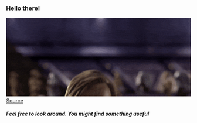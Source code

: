 ### Hello there!

![](hello.gif)
[Source](https://gfycat.com/meagerhardtofindalbertosaurus-hello-there-star-wars-prequelmemes)
##### Feel free to look around. You might find something useful
